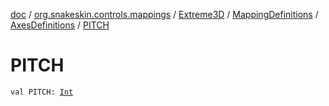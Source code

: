 [doc](../../../../index.md) / [org.snakeskin.controls.mappings](../../../index.md) / [Extreme3D](../../index.md) / [MappingDefinitions](../index.md) / [AxesDefinitions](index.md) / [PITCH](./-p-i-t-c-h.md)

# PITCH

`val PITCH: `[`Int`](https://kotlinlang.org/api/latest/jvm/stdlib/kotlin/-int/index.html)